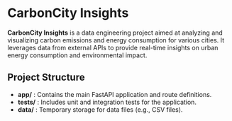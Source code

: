 # CarbonCity Insights

**CarbonCity Insights** is a data engineering project aimed at analyzing and visualizing carbon emissions and energy consumption for various cities. It leverages data from external APIs to provide real-time insights on urban energy consumption and environmental impact.

## Project Structure
- **app/** : Contains the main FastAPI application and route definitions.
- **tests/** : Includes unit and integration tests for the application.
- **data/** : Temporary storage for data files (e.g., CSV files).

